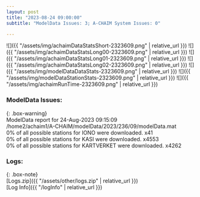 ```yaml
---
layout: post
title: "2023-08-24 09:00:00"
subtitle: "ModelData Issues: 3; A-CHAIM System Issues: 0"

---
```


![]({{ "/assets/img/achaimDataStatsShort-2323609.png" | relative_url }})
![]({{ "/assets/img/achaimDataStatsLong00-2323609.png" | relative_url }})
![]({{ "/assets/img/achaimDataStatsLong01-2323609.png" | relative_url }})
![]({{ "/assets/img/achaimDataStatsLong02-2323609.png" | relative_url }})
![]({{ "/assets/img/modelDataDataStats-2323609.png" | relative_url }})
![]({{ "/assets/img/modelDataStationStats-2323609.png" | relative_url }})
![]({{ "/assets/img/achaimRunTime-2323609.png" | relative_url }})


### ModelData Issues:  
  
{: .box-warning}  
 ModelData report for 24-Aug-2023 09:15:09   
 /home2/achaim1/A-CHAIM/modelData/2023/236/09/modelData.mat   
 0% of all possible stations for IONO were downloaded. x41   
 0% of all possible stations for KASI were downloaded. x4553   
 0% of all possible stations for KARTVERKET were downloaded. x4262   
  


### Logs:  
  
{: .box-note}  
[Logs.zip]({{ "/assets/other/logs.zip" | relative_url }})  
[Log Info]({{ "/logInfo" | relative_url }})  

